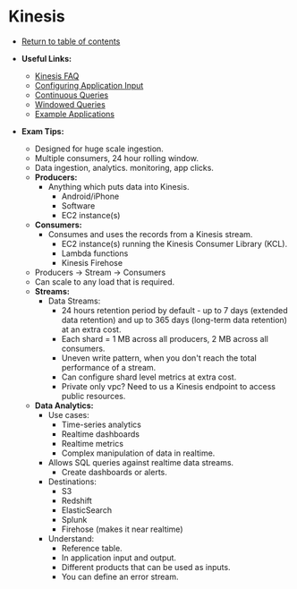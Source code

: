 # Kinesis

* [Return to table of contents](../../../README.md)

* **Useful Links:**
  * [Kinesis FAQ](https://aws.amazon.com/kinesis/data-streams/faqs/)
  * [Configuring Application Input](https://docs.aws.amazon.com/kinesisanalytics/latest/dev/how-it-works-input.html)
  * [Continuous Queries](https://docs.aws.amazon.com/kinesisanalytics/latest/dev/continuous-queries-concepts.html)
  * [Windowed Queries](https://docs.aws.amazon.com/kinesisanalytics/latest/dev/windowed-sql.html)
  * [Example Applications](https://docs.aws.amazon.com/kinesisanalytics/latest/dev/examples.html)

* **Exam Tips:**
  * Designed for huge scale ingestion.
  * Multiple consumers, 24 hour rolling window.
  * Data ingestion, analytics. monitoring, app clicks.
  * **Producers:**
    * Anything which puts data into Kinesis.
      * Android/iPhone
      * Software
      * EC2 instance(s)
  * **Consumers:**
    * Consumes and uses the records from a Kinesis stream.
      * EC2 instance(s) running the Kinesis Consumer Library (KCL).
      * Lambda functions
      * Kinesis Firehose
  * Producers -> Stream -> Consumers
  * Can scale to any load that is required.
  * **Streams:**
    * Data Streams:
      * 24 hours retention period by default - up to 7 days (extended data retention) and up to 365 days (long-term data retention) at an extra cost.
      * Each shard = 1 MB across all producers, 2 MB across all consumers.
      * Uneven write pattern, when you don't reach the total performance of a stream.
      * Can configure shard level metrics at extra cost.
      * Private only vpc? Need to us a Kinesis endpoint to access public resources.
  * **Data Analytics:**
    * Use cases:
      * Time-series analytics
      * Realtime dashboards
      * Realtime metrics
      * Complex manipulation of data in realtime.
    * Allows SQL queries against realtime data streams.
      * Create dashboards or alerts.
    * Destinations:
      * S3
      * Redshift
      * ElasticSearch
      * Splunk
      * Firehose (makes it near realtime)
    * Understand:
      * Reference table.
      * In application input and output.
      * Different products that can be used as inputs.
      * You can define an error stream.
